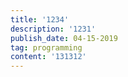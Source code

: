 ```yaml
---
title: '1234'
description: '1231'
publish_date: 04-15-2019
tag: programming
content: '131312'
---
```


